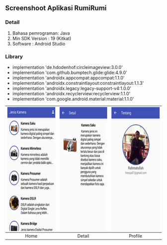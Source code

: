 ## Screenshoot Aplikasi RumiRumi

### Detail
1. Bahasa pemrograman: Java
2. Min SDK Version : 19 (Kitkat)
3. Software : Android Studio

### Library
  - implementation 'de.hdodenhof:circleimageview:3.0.0'
  - implementation 'com.github.bumptech.glide:glide:4.9.0'
  - implementation 'androidx.appcompat:appcompat:1.1.0'
  - implementation 'androidx.constraintlayout:constraintlayout:1.1.3'
  - implementation 'androidx.legacy:legacy-support-v4:1.0.0'
  - implementation 'androidx.recyclerview:recyclerview:1.1.0'
  - implementation 'com.google.android.material:material:1.1.0'


|<img src=/di/home.png  align="center" height="400" width="248" ></a> |<img src=/di/detail.png  align="center" height="400" width="248" ></a>|<img src=/di/profile.png  align="center" height="400" width="248" ></a>|
|:-----------:|:--------:|:--------:|
| Home | Detail | Profile |



